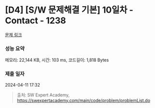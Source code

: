 # [D4] [S/W 문제해결 기본] 10일차 - Contact - 1238 

[문제 링크](https://swexpertacademy.com/main/code/problem/problemDetail.do?contestProbId=AV15B1cKAKwCFAYD) 

### 성능 요약

메모리: 22,144 KB, 시간: 103 ms, 코드길이: 1,818 Bytes

### 제출 일자

2024-04-11 17:32



> 출처: SW Expert Academy, https://swexpertacademy.com/main/code/problem/problemList.do